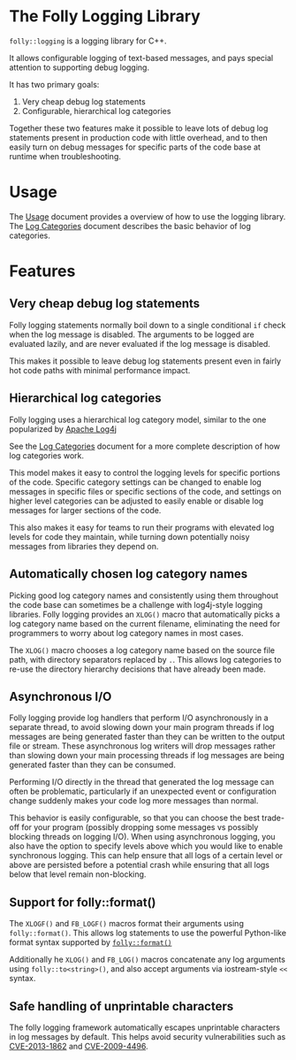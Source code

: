 # The Folly Logging Library

`folly::logging` is a logging library for C++.

It allows configurable logging of text-based messages, and pays special
attention to supporting debug logging.

It has two primary goals:

1. Very cheap debug log statements
2. Configurable, hierarchical log categories

Together these two features make it possible to leave lots of debug log
statements present in production code with little overhead, and to then easily
turn on debug messages for specific parts of the code base at runtime when
troubleshooting.

# Usage

The [Usage](Usage.md) document provides a overview of how to use the logging
library.  The [Log Categories](LogCategories.md) document describes the basic
behavior of log categories.

# Features

## Very cheap debug log statements

Folly logging statements normally boil down to a single conditional `if` check
when the log message is disabled.  The arguments to be logged are evaluated
lazily, and are never evaluated if the log message is disabled.

This makes it possible to leave debug log statements present even in fairly hot
code paths with minimal performance impact.

## Hierarchical log categories

Folly logging uses a hierarchical log category model, similar to the one
popularized by [Apache Log4j](https://logging.apache.org/log4j/)

See the [Log Categories](LogCategories.md) document for a more complete
description of how log categories work.

This model makes it easy to control the logging levels for specific portions of
the code.  Specific category settings can be changed to enable log messages in
specific files or specific sections of the code, and settings on higher level
categories can be adjusted to easily enable or disable log messages for larger
sections of the code.

This also makes it easy for teams to run their programs with elevated log
levels for code they maintain, while turning down potentially noisy messages
from libraries they depend on.

## Automatically chosen log category names

Picking good log category names and consistently using them throughout the code
base can sometimes be a challenge with log4j-style logging libraries.  Folly
logging provides an `XLOG()` macro that automatically picks a log category name
based on the current filename, eliminating the need for programmers to worry
about log category names in most cases.

The `XLOG()` macro chooses a log category name based on the source file path,
with directory separators replaced by `.`.  This allows log categories to
re-use the directory hierarchy decisions that have already been made.

## Asynchronous I/O

Folly logging provide log handlers that perform I/O asynchronously in a
separate thread, to avoid slowing down your main program threads if log
messages are being generated faster than they can be written to the output file
or stream.  These asynchronous log writers will drop messages rather than
slowing down your main processing threads if log messages are being generated
faster than they can be consumed.

Performing I/O directly in the thread that generated the log message can often
be problematic, particularly if an unexpected event or configuration change
suddenly makes your code log more messages than normal.

This behavior is easily configurable, so that you can choose the best trade-off
for your program (possibly dropping some messages vs possibly blocking threads
on logging I/O). When using asynchronous logging, you also have the option to
specify levels above which you would like to enable synchronous logging.
This can help ensure that all logs of a certain level or above are persisted
before a potential crash while ensuring that all logs below that level remain
non-blocking.

## Support for folly::format()

The `XLOGF()` and `FB_LOGF()` macros format their arguments using
`folly::format()`.  This allows log statements to use the powerful Python-like
format syntax supported by
[`folly::format()`](https://github.com/facebook/folly/blob/master/folly/docs/Format.md)

Additionally he `XLOG()` and `FB_LOG()` macros concatenate any log arguments
using `folly::to<string>()`, and also accept arguments via iostream-style `<<`
syntax.

## Safe handling of unprintable characters

The folly logging framework automatically escapes unprintable characters in log
messages by default.  This helps avoid security vulnerabilities such as
[CVE-2013-1862](https://cve.mitre.org/cgi-bin/cvename.cgi?name=CVE-2013-1862)
and
[CVE-2009-4496](https://cve.mitre.org/cgi-bin/cvename.cgi?name=CVE-2009-4496).
